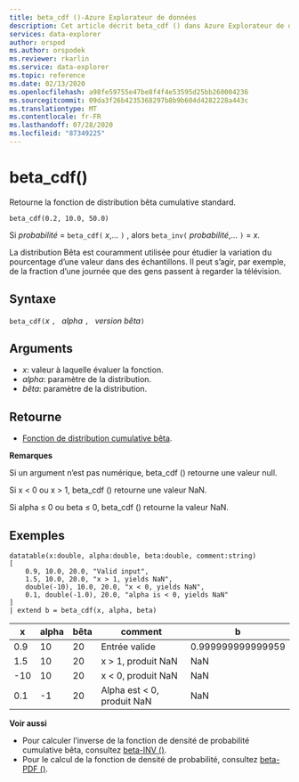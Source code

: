 ```yaml
---
title: beta_cdf ()-Azure Explorateur de données
description: Cet article décrit beta_cdf () dans Azure Explorateur de données.
services: data-explorer
author: orspod
ms.author: orspodek
ms.reviewer: rkarlin
ms.service: data-explorer
ms.topic: reference
ms.date: 02/13/2020
ms.openlocfilehash: a98fe59755e47be8f4f4e53595d25bb260004236
ms.sourcegitcommit: 09da3f26b4235368297b8b9b604d4282228a443c
ms.translationtype: MT
ms.contentlocale: fr-FR
ms.lasthandoff: 07/28/2020
ms.locfileid: "87349225"
---
```

# <a name="beta_cdf"></a>beta_cdf()

Retourne la fonction de distribution bêta cumulative standard.

```kusto
beta_cdf(0.2, 10.0, 50.0)
```

Si *probabilité*  =  `beta_cdf(` *x*,... `)` , alors `beta_inv(` *probabilité*,... `)`  =  *x*.

La distribution Bêta est couramment utilisée pour étudier la variation du pourcentage d’une valeur dans des échantillons. Il peut s’agir, par exemple, de la fraction d’une journée que des gens passent à regarder la télévision.

## <a name="syntax"></a>Syntaxe

`beta_cdf(`*x* `, ` *alpha* `, ` *version bêta*`)`

## <a name="arguments"></a>Arguments

* *x*: valeur à laquelle évaluer la fonction.
* *alpha*: paramètre de la distribution.
* *bêta*: paramètre de la distribution.

## <a name="returns"></a>Retourne

* [Fonction de distribution cumulative bêta](https://en.wikipedia.org/wiki/Beta_distribution#Cumulative_distribution_function).

**Remarques**

Si un argument n’est pas numérique, beta_cdf () retourne une valeur null.

Si x < 0 ou x > 1, beta_cdf () retourne une valeur NaN.

Si alpha ≤ 0 ou beta ≤ 0, beta_cdf () retourne la valeur NaN.

## <a name="examples"></a>Exemples

<!-- csl: https://help.kusto.windows.net/Samples -->
```kusto
datatable(x:double, alpha:double, beta:double, comment:string)
[
    0.9, 10.0, 20.0, "Valid input",
    1.5, 10.0, 20.0, "x > 1, yields NaN",
    double(-10), 10.0, 20.0, "x < 0, yields NaN",
    0.1, double(-1.0), 20.0, "alpha is < 0, yields NaN"
]
| extend b = beta_cdf(x, alpha, beta)
```

|x|alpha|bêta|comment|b|
|---|---|---|---|---|
|0.9|10|20|Entrée valide|0.999999999999959|
|1.5|10|20|x > 1, produit NaN|NaN|
|-10|10|20|x < 0, produit NaN|NaN|
|0.1|-1|20|Alpha est < 0, produit NaN|NaN|


**Voir aussi**


* Pour calculer l’inverse de la fonction de densité de probabilité cumulative bêta, consultez [beta-INV ()](./beta-invfunction.md).
* Pour le calcul de la fonction de densité de probabilité, consultez [beta-PDF ()](./beta-pdffunction.md).